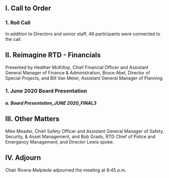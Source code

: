 ## I. Call to Order

### 1. Roll Call

In addition to Directors and senior staff, 48 participants were connected to the call.

## II. Reimagine RTD - Financials

Presented by Heather McKillop, Chief Financial Officer and Assistant General Manager of Finance & Administration, Bruce Abel, Director of Special Projects, and Bill Van Meter, Assistant General Manager of Planning.

### 1. June 2020 Board Presentation

##### a. Board Presentation_JUNE 2020_FINAL3

## III. Other Matters

Mike Meader, Chief Safety Officer and Assistant General Manager of Safety, Security, & Asset Management, and Bob Grado, RTD Chief of Police and Emergency Management, and Director Lewis spoke.

## IV. Adjourn

Chair Rivera-Malpiede adjourned the meeting at 8:45 p.m.